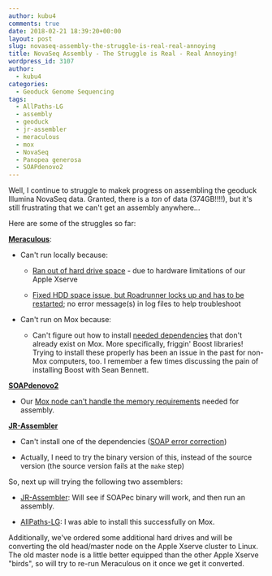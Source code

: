 ```yaml
---
author: kubu4
comments: true
date: 2018-02-21 18:39:20+00:00
layout: post
slug: novaseq-assembly-the-struggle-is-real-real-annoying
title: NovaSeq Assembly - The Struggle is Real - Real Annoying!
wordpress_id: 3107
author:
  - kubu4
categories:
  - Geoduck Genome Sequencing
tags:
  - AllPaths-LG
  - assembly
  - geoduck
  - jr-assembler
  - meraculous
  - mox
  - NovaSeq
  - Panopea generosa
  - SOAPdenovo2
---
```


Well, I continue to struggle to makek progress on assembling the geoduck Illumina NovaSeq data. Granted, there is a _ton_ of data (374GB!!!!), but it's still frustrating that we can't get an assembly anywhere...

Here are some of the struggles so far:

**[Meraculous](https://1ofdmq2n8tc36m6i46scovo2e.wpengine.netdna-cdn.com/wp-content/uploads/2014/12/Manual.pdf)**:





  * Can't run locally because:



    * [Ran out of hard drive space](2018/02/05/novaseq-assembly-trimmed-geoduck-novaseq-with-meraculous.html) - due to hardware limitations of our Apple Xserve


    * [Fixed HDD space issue, but Roadrunner locks up and has to be restarted](2018/02/05/novaseq-assembly-trimmed-geoduck-novaseq-with-meraculous.html); no error message(s) in log files to help troubleshoot




  * Can't run on Mox because:



    * Can't figure out how to install [needed dependencies](https://1ofdmq2n8tc36m6i46scovo2e.wpengine.netdna-cdn.com/wp-content/uploads/2014/12/Manual.pdf) that don't already exist on Mox. More specifically, friggin' Boost libraries! Trying to install these properly has been an issue in the past for non-Mox computers, too. I remember a few times discussing the pain of installing Boost with Sean Bennett.





**[SOAPdenovo2](https://soap.genomics.org.cn/soapdenovo.html)**





  * Our [Mox node can't handle the memory requirements](2018/02/19/assembly-geoduck-illumina-novaseq-soapdenovo2-on-mox-fail.html) needed for assembly.



**[JR-Assembler](https://jr-assembler.iis.sinica.edu.tw/index.htm)**





  * Can't install one of the dependencies ([SOAP error correction](https://sourceforge.net/projects/soapdenovo2/files/ErrorCorrection/))


  * Actually, I need to try the binary version of this, instead of the source version (the source version fails at the `make` step)



So, next up will trying the following two assemblers:



  * [JR-Assembler](https://jr-assembler.iis.sinica.edu.tw/index.htm): Will see if SOAPec binary will work, and then run an assembly.


  * [AllPaths-LG](ftp://ftp.broadinstitute.org/pub/crd/ALLPATHS/Release-LG/AllPaths-LG_Manual.pdf): I was able to install this successfully on Mox.



Additionally, we've ordered some additional hard drives and will be converting the old head/master node on the Apple Xserve cluster to Linux. The old master node is a little better equipped than the other Apple Xserve "birds", so will try to re-run Meraculous on it once we get it converted.
